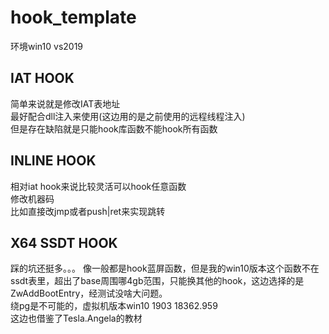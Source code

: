# hook_template  
环境win10 vs2019  
## IAT HOOK  
简单来说就是修改IAT表地址  
最好配合dll注入来使用(这边用的是之前使用的远程线程注入)  
但是存在缺陷就是只能hook库函数不能hook所有函数  
## INLINE HOOK  
相对iat hook来说比较灵活可以hook任意函数  
修改机器码  
比如直接改jmp或者push|ret来实现跳转  
## X64 SSDT HOOK  
踩的坑还挺多。。。  像一般都是hook蓝屏函数，但是我的win10版本这个函数不在ssdt表里，超出了base周围哪4gb范围，只能换其他的hook，这边选择的是ZwAddBootEntry，经测试没啥大问题。  
绕pg是不可能的，虚拟机版本win10 1903 18362.959  
这边也借鉴了Tesla.Angela的教材  


